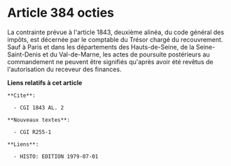 # Article 384 octies

La contrainte prévue à l'article 1843, deuxième alinéa, du code général des impôts, est décernée par le comptable du Trésor
chargé du recouvrement. Sauf à Paris et dans les départements des Hauts-de-Seine, de la Seine-Saint-Denis et du Val-de-Marne,
les actes de poursuite postérieurs au commandement ne peuvent être signifiés qu'après avoir été revêtus de l'autorisation du
receveur des finances.

**Liens relatifs à cet article**

	**Cite**:

	  - CGI 1843 AL. 2

	**Nouveaux textes**:

	  - CGI R255-1

	**Liens**:

	  - HISTO: EDITION 1979-07-01
